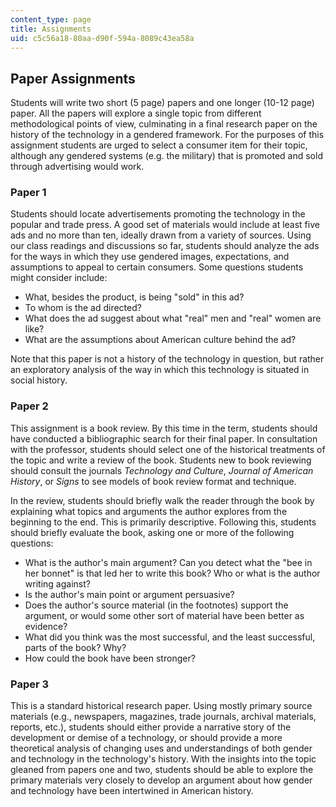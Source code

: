 ```yaml
---
content_type: page
title: Assignments
uid: c5c56a18-80aa-d90f-594a-8089c43ea58a
---
```


Paper Assignments
-----------------

Students will write two short (5 page) papers and one longer (10-12 page) paper. All the papers will explore a single topic from different methodological points of view, culminating in a final research paper on the history of the technology in a gendered framework. For the purposes of this assignment students are urged to select a consumer item for their topic, although any gendered systems (e.g. the military) that is promoted and sold through advertising would work.

### Paper 1

Students should locate advertisements promoting the technology in the popular and trade press. A good set of materials would include at least five ads and no more than ten, ideally drawn from a variety of sources. Using our class readings and discussions so far, students should analyze the ads for the ways in which they use gendered images, expectations, and assumptions to appeal to certain consumers. Some questions students might consider include:

*   What, besides the product, is being "sold" in this ad?
*   To whom is the ad directed?
*   What does the ad suggest about what "real" men and "real" women are like?
*   What are the assumptions about American culture behind the ad?

Note that this paper is not a history of the technology in question, but rather an exploratory analysis of the way in which this technology is situated in social history.

### Paper 2

This assignment is a book review. By this time in the term, students should have conducted a bibliographic search for their final paper. In consultation with the professor, students should select one of the historical treatments of the topic and write a review of the book. Students new to book reviewing should consult the journals _Technology and Culture_, _Journal of American History_, or _Signs_ to see models of book review format and technique.

In the review, students should briefly walk the reader through the book by explaining what topics and arguments the author explores from the beginning to the end. This is primarily descriptive. Following this, students should briefly evaluate the book, asking one or more of the following questions:

*   What is the author's main argument? Can you detect what the "bee in her bonnet" is that led her to write this book? Who or what is the author writing against?
*   Is the author's main point or argument persuasive?
*   Does the author's source material (in the footnotes) support the argument, or would some other sort of material have been better as evidence?
*   What did you think was the most successful, and the least successful, parts of the book? Why?
*   How could the book have been stronger?

### Paper 3

This is a standard historical research paper. Using mostly primary source materials (e.g., newspapers, magazines, trade journals, archival materials, reports, etc.), students should either provide a narrative story of the development or demise of a technology, or should provide a more theoretical analysis of changing uses and understandings of both gender and technology in the technology's history. With the insights into the topic gleaned from papers one and two, students should be able to explore the primary materials very closely to develop an argument about how gender and technology have been intertwined in American history.